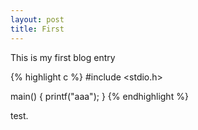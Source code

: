 ```yaml
---
layout: post
title: First
---
```


This is my first blog entry

{% highlight c %}
#include <stdio.h>

main()
{
	printf("aaa");
}
{% endhighlight %}

test.
